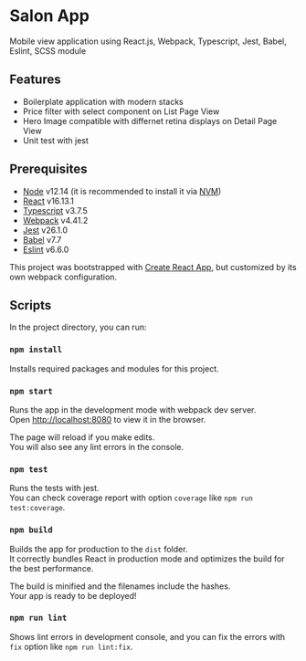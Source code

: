 # Salon App

Mobile view application using React.js, Webpack, Typescript, Jest, Babel, Eslint, SCSS module

## Features

- Boilerplate application with modern stacks
- Price filter with select component on List Page View
- Hero Image compatible with differnet retina displays on Detail Page View
- Unit test with jest

## Prerequisites

- [Node](https://nodejs.org) v12.14 (it is recommended to install it via [NVM](https://github.com/creationix/nvm))
- [React](https://reactjs.org/) v16.13.1
- [Typescript](https://www.typescriptlang.org/) v3.7.5
- [Webpack](https://webpack.js.org/) v4.41.2
- [Jest](https://jestjs.io/) v26.1.0
- [Babel](https://babeljs.io/) v7.7
- [Eslint](https://eslint.org/) v6.6.0

This project was bootstrapped with [Create React App](https://github.com/facebook/create-react-app), but customized by its own webpack configuration.

## Scripts

In the project directory, you can run:

### `npm install`

Installs required packages and modules for this project.

### `npm start`

Runs the app in the development mode with webpack dev server.\
Open [http://localhost:8080](http://localhost:8080) to view it in the browser.

The page will reload if you make edits.\
You will also see any lint errors in the console.

### `npm test`

Runs the tests with jest.\
You can check coverage report with option `coverage` like `npm run test:coverage`.

### `npm build`

Builds the app for production to the `dist` folder.\
It correctly bundles React in production mode and optimizes the build for the best performance.

The build is minified and the filenames include the hashes.\
Your app is ready to be deployed!

### `npm run lint`

Shows lint errors in development console, and you can fix the errors with `fix` option like `npm run lint:fix`.
